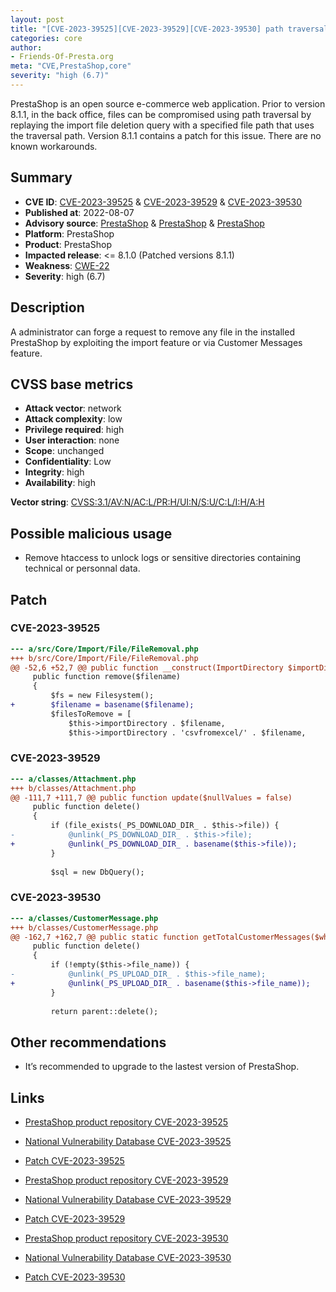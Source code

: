 ```yaml
---
layout: post
title: "[CVE-2023-39525][CVE-2023-39529][CVE-2023-39530] path traversal: file deletion in the backoffice"
categories: core
author:
- Friends-Of-Presta.org
meta: "CVE,PrestaShop,core"
severity: "high (6.7)"
---
```


PrestaShop is an open source e-commerce web application. Prior to version 8.1.1, in the back office, files can be compromised using path traversal by replaying the import file deletion query with a specified file path that uses the traversal path. Version 8.1.1 contains a patch for this issue. There are no known workarounds.

## Summary

* **CVE ID**: [CVE-2023-39525](https://cve.mitre.org/cgi-bin/cvename.cgi?name=CVE-2023-39525) & [CVE-2023-39529](https://cve.mitre.org/cgi-bin/cvename.cgi?name=CVE-2023-39529) & [CVE-2023-39530](https://cve.mitre.org/cgi-bin/cvename.cgi?name=CVE-2023-39530)
* **Published at**: 2022-08-07
* **Advisory source**: [PrestaShop](https://github.com/PrestaShop/PrestaShop/security/advisories/GHSA-m9r4-3fg7-pqm2) & [PrestaShop](https://github.com/PrestaShop/PrestaShop/security/advisories/GHSA-2rf5-3fw8-qm47) & [PrestaShop](https://github.com/PrestaShop/PrestaShop/security/advisories/GHSA-v4gr-v679-42p7)
* **Platform**: PrestaShop
* **Product**: PrestaShop
* **Impacted release**: <= 8.1.0 (Patched versions 8.1.1)
* **Weakness**: [CWE-22](https://cwe.mitre.org/data/definitions/22.html)
* **Severity**: high (6.7)

## Description

A administrator can forge a request to remove any file in the installed PrestaShop by exploiting the import feature or via Customer Messages feature.


## CVSS base metrics

* **Attack vector**: network
* **Attack complexity**: low
* **Privilege required**: high
* **User interaction**: none
* **Scope**: unchanged
* **Confidentiality**: Low
* **Integrity**: high
* **Availability**: high

**Vector string**: [CVSS:3.1/AV:N/AC:L/PR:H/UI:N/S:U/C:L/I:H/A:H](https://nvd.nist.gov/vuln-metrics/cvss/v3-calculator?vector=AV:N/AC:L/PR:H/UI:N/S:U/C:L/I:H/A:H)

## Possible malicious usage

* Remove htaccess to unlock logs or sensitive directories containing technical or personnal data.

## Patch

### CVE-2023-39525

```diff
--- a/src/Core/Import/File/FileRemoval.php
+++ b/src/Core/Import/File/FileRemoval.php
@@ -52,6 +52,7 @@ public function __construct(ImportDirectory $importDirectory)
     public function remove($filename)
     {
         $fs = new Filesystem();
+        $filename = basename($filename);
         $filesToRemove = [
             $this->importDirectory . $filename,
             $this->importDirectory . 'csvfromexcel/' . $filename,
```

### CVE-2023-39529

```diff
--- a/classes/Attachment.php
+++ b/classes/Attachment.php
@@ -111,7 +111,7 @@ public function update($nullValues = false)
     public function delete()
     {
         if (file_exists(_PS_DOWNLOAD_DIR_ . $this->file)) {
-            @unlink(_PS_DOWNLOAD_DIR_ . $this->file);
+            @unlink(_PS_DOWNLOAD_DIR_ . basename($this->file));
         }
 
         $sql = new DbQuery();
```
### CVE-2023-39530

```diff
--- a/classes/CustomerMessage.php
+++ b/classes/CustomerMessage.php
@@ -162,7 +162,7 @@ public static function getTotalCustomerMessages($where = null)
     public function delete()
     {
         if (!empty($this->file_name)) {
-            @unlink(_PS_UPLOAD_DIR_ . $this->file_name);
+            @unlink(_PS_UPLOAD_DIR_ . basename($this->file_name));
         }
 
         return parent::delete();
```

## Other recommendations

* It’s recommended to upgrade to the lastest version of PrestaShop.


## Links

* [PrestaShop product repository CVE-2023-39525](https://github.com/PrestaShop/PrestaShop/security/advisories/GHSA-m9r4-3fg7-pqm2)
* [National Vulnerability Database CVE-2023-39525](https://nvd.nist.gov/vuln/detail/CVE-2023-39525)
* [Patch CVE-2023-39525](https://github.com/PrestaShop/PrestaShop/commit/c7c9a5110421bb2856f4d312ecce192d079b5ec7.patch)

* [PrestaShop product repository CVE-2023-39529](https://github.com/PrestaShop/PrestaShop/security/advisories/GHSA-2rf5-3fw8-qm47)
* [National Vulnerability Database CVE-2023-39529](https://nvd.nist.gov/vuln/detail/CVE-2023-39529)
* [Patch CVE-2023-39529](https://github.com/PrestaShop/PrestaShop/commit/c7c9a5110421bb2856f4d312ecce192d079b5ec7.patch)

* [PrestaShop product repository CVE-2023-39530](https://github.com/PrestaShop/PrestaShop/security/advisories/GHSA-v4gr-v679-42p7)
* [National Vulnerability Database CVE-2023-39530](https://nvd.nist.gov/vuln/detail/CVE-2023-39530)
* [Patch CVE-2023-39530](https://github.com/PrestaShop/PrestaShop/commit/c7c9a5110421bb2856f4d312ecce192d079b5ec7.patch)

